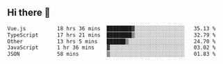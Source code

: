 ## Hi there 👋

<!--START_SECTION:waka-->

```txt
Vue.js          18 hrs 36 mins  ████████▓░░░░░░░░░░░░░░░░   35.13 %
TypeScript      17 hrs 21 mins  ████████▒░░░░░░░░░░░░░░░░   32.79 %
Other           13 hrs 5 mins   ██████▒░░░░░░░░░░░░░░░░░░   24.70 %
JavaScript      1 hr 36 mins    ▓░░░░░░░░░░░░░░░░░░░░░░░░   03.02 %
JSON            58 mins         ▒░░░░░░░░░░░░░░░░░░░░░░░░   01.83 %
```

<!--END_SECTION:waka-->
